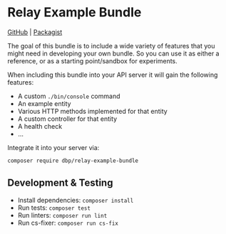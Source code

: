 # Relay Example Bundle

[GitHub](https://github.com/digital-blueprint/relay-example-bundle) |
[Packagist](https://packagist.org/packages/dbp/relay-example-bundle)

The goal of this bundle is to include a wide variety of features that you might
need in developing your own bundle. So you can use it as either a reference, or
as a starting point/sandbox for experiments.

When including this bundle into your API server it will gain the following
features:

* A custom `./bin/console` command
* An example entity
* Various HTTP methods implemented for that entity
* A custom controller for that entity
* A health check
* ...

Integrate it into your server via:

```bash
composer require dbp/relay-example-bundle
```

## Development & Testing

* Install dependencies: `composer install`
* Run tests: `composer test`
* Run linters: `composer run lint`
* Run cs-fixer: `composer run cs-fix`
